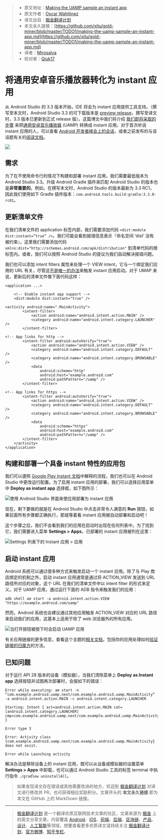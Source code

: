 > * 原文地址：[Making the UAMP sample an instant app](https://medium.com/androiddevelopers/making-the-uamp-sample-an-instant-app-30c3f0a050af)
> * 原文作者：[Oscar Wahltinez](https://medium.com/@owahltinez)
> * 译文出自：[掘金翻译计划](https://github.com/xitu/gold-miner)
> * 本文永久链接：[https://github.com/xitu/gold-miner/blob/master/TODO1/making-the-uamp-sample-an-instant-app.md](https://github.com/xitu/gold-miner/blob/master/TODO1/making-the-uamp-sample-an-instant-app.md)
> * 译者：[Mirosalva](https://github.com/Mirosalva)
> * 校对者：[Qiuk17](https://github.com/Qiuk17)

# 将通用安卓音乐播放器转化为 instant 应用

从 Android Studio 的 3.3 版本开始，IDE 将会为 instant 应用提供工具支持。（撰写至本文时，Android Studio 3.3 的可下载版本是 [preview release](https://developer.android.com/studio/preview)，撰写至译文时，3.3 版本已更新到正式 release 版）。这篇博文中我们将介绍 [我们即将采取的步骤](https://github.com/googlesamples/android-UniversalMusicPlayer/commit/fc569696dd5dcaf7a8e1fa6bdeea82b30cf5f9d9) 来把[通用安卓音乐播放器](https://github.com/googlesamples/android-UniversalMusicPlayer) (UAMP) 转换成 instant 应用。对于首次听说 instant 应用的人，可以查看 [Android 开发者峰会上的会话](https://www.youtube.com/watch?v=L9J2e5PYXNg)，或者之前发布的与该话题有关的[阅读文档](https://developer.android.com/topic/google-play-instant/)。 

![](https://cdn-images-1.medium.com/max/2000/0*c_CwU7uNVestpB4t)

## 需求

为了在不使用命令行的情况下构建和部署 instant 应用，我们需要最低版本为 Android Studio 3.3。升级 Android Gradle 插件来匹配 Android Studio 的版本也是**非常重要的**。例如，在撰写本文时，Android Studio 的版本最新为 3.3 RC1，因此我们使用如下 Gradle 插件版本：`com.android.tools.build:gradle:3.3.0-rc01`。

## 更新清单文件

在我们清单文件的 application 标签内部，我们需要添加代码 `<dist:module dist:instant=”true” />`。我们可能会看到报错信息表示『命名空间 ‘dist’ 没有被约束』，这里我们需要添加代码 `xmlns:dist="http://schemas.android.com/apk/distribution"` 到清单代码的根标签内。或者，我们可以按照 Android Studio 的提议为我们自动解决报错问题。

我们也可以添加 intent filters 属性来处理一个 VIEW intent，它与一个绑定我们应用的 URL 有关，尽管这[不是唯一的办法](https://developer.android.com/topic/google-play-instant/getting-started/feature-plugin#enable-try-now)来触发 instant 应用启动。对于 UMAP 来说，更新后的清单文件像下面代码这样：

```
<application ...>

    <!-- Enable instant app support -->
    <dist:module dist:instant="true" />

<activity android:name=".MainActivity">
        <intent-filter>
            <action android:name="android.intent.action.MAIN" />
            <category android:name="android.intent.category.LAUNCHER" />
        </intent-filter>

<!-- App links for http -->
        <intent-filter android:autoVerify="true">
            <action android:name="android.intent.action.VIEW" />
            <category android:name="android.intent.category.DEFAULT" />
            <category android:name="android.intent.category.BROWSABLE" />
            <data
                android:scheme="http"
                android:host="example.android.com"
                android:pathPattern="/uamp" />
        </intent-filter>

<!-- App links for https -->
        <intent-filter android:autoVerify="true">
            <action android:name="android.intent.action.VIEW" />
            <category android:name="android.intent.category.DEFAULT" />
            <category android:name="android.intent.category.BROWSABLE" />
            <data
                android:scheme="https"
                android:host="example.android.com"
                android:pathPattern="/uamp" />
        </intent-filter>
    </activity>
</application>
```

## 构建和部署一个具备 instant 特性的应用包

我们可以遵照 [Google Play Instant 文档](https://developer.android.com/topic/google-play-instant/getting-started/instant-enabled-app-bundle)中解释的流程，我们也可以在 Android Studio 中更改运行配置。为了启用 instant 应用的部署，我们可以选择应用菜单中 **Deploy as instant app** 选择框，如下图所示：

![使用 Android Studio 界面来使应用部署为 instant 应用](https://cdn-images-1.medium.com/max/2000/0*bCe1OhjN7ZVbv2eC)

现在，剩下要做的就是在 Android Studio 中点击非常令人满意的 **Run** 按钮，如果前面所有步骤都正确执行，那就等着看 instant 应用被自动部署和启动吧！

这个步骤之后，我们不会看到我们的应用在启动时出现在任何列表中。为了找到它，我们需要进入菜单 **Settings > Apps**，已部署的 instant 应用被列在这里：

![Settings 列表下的 Instant 应用 > 应用](https://cdn-images-1.medium.com/max/2000/0*YnFwtzi2bG-cSPuZ)

## 启动 instant 应用

Android 系统可以通过很多种方式来触发启动一个 instant 应用。除了与 Play 商店绑定的机制之外，启动 instant 应用通常是通过将 ACTION_VIEW 发送到 URL 路径所对应的对象，这个 URL 在我们的清单文件中以 intent filter 的形式来定义。对于 UAMP 应用，通过运行下面的 ADB 指令来触发我们的应用：

```
adb shell am start -a android.intent.action.VIEW "https://example.android.com/uamp"
```

然而，Android 系统也会建议通过其他应用触发 ACTION_VIEW 对应的 URL 路径来启动我们的应用，这基本上适用于除了 web 浏览器外的所有应用。

![当**打开**按钮被按下时会启动 UAMP 应用](https://cdn-images-1.medium.com/max/2160/0*LMIwDW_RUMO6PtKc)

有关应用链接的更多信息，查看这个主题的[相关文档](https://developer.android.com/training/app-links/instant-app-links)，包括你的应用处理如何[验证链接的归属方](https://developer.android.com/training/app-links/verify-site-associations)的方法。

## 已知问题

对于运行 API 28 版本的设备（模拟器），当我们清除菜单上 **Deploy as Instant app** 选择按钮并试图再次部署时，会报如下的错误：

```
Error while executing: am start -n “com.example.android.uamp.next/com.example.android.uamp.MainActivity” -a android.intent.action.MAIN -c android.intent.category.LAUNCHER

Starting: Intent { act=android.intent.action.MAIN cat=[android.intent.category.LAUNCHER] cmp=com.example.android.uamp.next/com.example.android.uamp.MainActivity }

Error type 3

Error: Activity class {com.example.android.uamp.next/com.example.android.uamp.MainActivity} does not exist.

Error while Launching activity
```

解决办法是移除设备上的 instant 应用，既可以从设备或模拟器的设置菜单 **Settings > Apps** 中卸载，也可以通过 Android Studio 工具的标签 terminal 中执行指令 `./gradlew uninstallAll`。

> 如果发现译文存在错误或其他需要改进的地方，欢迎到 [掘金翻译计划](https://github.com/xitu/gold-miner) 对译文进行修改并 PR，也可获得相应奖励积分。文章开头的 **本文永久链接** 即为本文在 GitHub 上的 MarkDown 链接。

---

> [掘金翻译计划](https://github.com/xitu/gold-miner) 是一个翻译优质互联网技术文章的社区，文章来源为 [掘金](https://juejin.im) 上的英文分享文章。内容覆盖 [Android](https://github.com/xitu/gold-miner#android)、[iOS](https://github.com/xitu/gold-miner#ios)、[前端](https://github.com/xitu/gold-miner#前端)、[后端](https://github.com/xitu/gold-miner#后端)、[区块链](https://github.com/xitu/gold-miner#区块链)、[产品](https://github.com/xitu/gold-miner#产品)、[设计](https://github.com/xitu/gold-miner#设计)、[人工智能](https://github.com/xitu/gold-miner#人工智能)等领域，想要查看更多优质译文请持续关注 [掘金翻译计划](https://github.com/xitu/gold-miner)、[官方微博](http://weibo.com/juejinfanyi)、[知乎专栏](https://zhuanlan.zhihu.com/juejinfanyi)。
